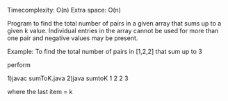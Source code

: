
Timecomplexity: O(n)
Extra space: O(n)

Program to find the total number of pairs in a given array that
sums up to a given k value. Individual entries in the array cannot be
used for more than one pair and negative values may be present.

Example: To find the total number of pairs in [1,2,2] that sum up to 3

perform

1)javac sumToK.java
2)java sumtoK 1 2 2 3

where the last item  = k
